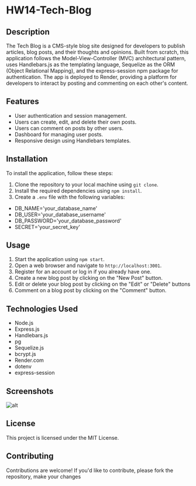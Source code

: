# HW14-Tech-Blog

## Description

The Tech Blog is a CMS-style blog site designed for developers to publish articles, blog posts, and their thoughts and opinions. Built from scratch, this application follows the Model-View-Controller (MVC) architectural pattern, uses Handlebars.js as the templating language, Sequelize as the ORM (Object Relational Mapping), and the express-session npm package for authentication. The app is deployed to Render, providing a platform for developers to interact by posting and commenting on each other's content.

## Features

* User authentication and session management.
* Users can create, edit, and delete their own posts.
* Users can comment on posts by other users.
* Dashboard for managing user posts.
* Responsive design using Handlebars templates.

## Installation

To install the application, follow these steps:
1. Clone the repository to your local machine using `git clone`.
2. Install the required dependencies using `npm install`.
3. Create a `.env` file with the following variables:
* DB_NAME='your_database_name'
* DB_USER='your_database_username'
* DB_PASSWORD='your_database_password'
* SECRET='your_secret_key' 

## Usage

1. Start the application using `npm start`.
2. Open a web browser and navigate to `http://localhost:3001`.
3. Register for an account or log in if you already have one.
4. Create a new blog post by clicking on the "New Post" button.
5. Edit or delete your blog post by clicking on the "Edit" or "Delete" buttons
6. Comment on a blog post by clicking on the "Comment" button.

## Technologies Used

* Node.js
* Express.js
* Handlebars.js
* pg
* Sequelize.js
* bcrypt.js
* Render.com
* dotenv
* express-session


## Screenshots

![alt](./assets/Screenshot%202024-06-05%20at%2012.12.07 PM.png)

## License

This project is licensed under the MIT License. 

## Contributing

Contributions are welcome! If you'd like to contribute, please fork the repository, make your changes





